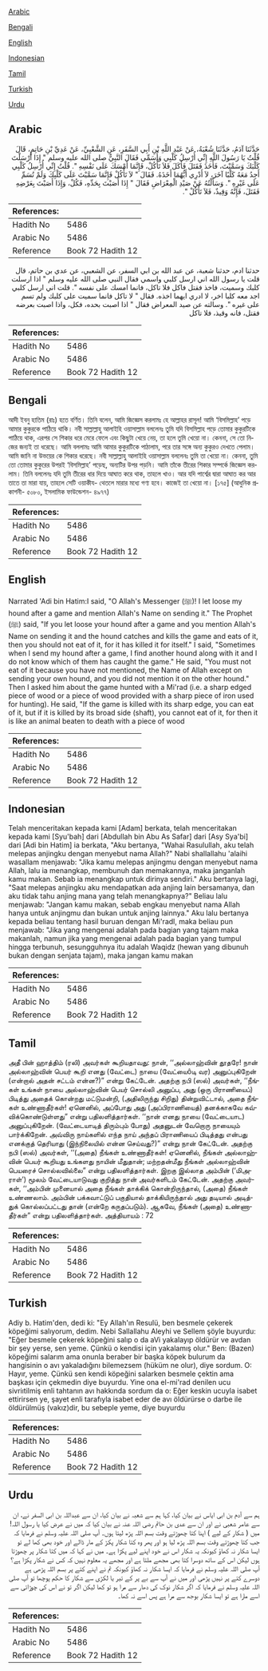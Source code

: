 [Arabic](#arabic)

[Bengali](#bengali)

[English](#english)

[Indonesian](#indonesian)

[Tamil](#tamil)

[Turkish](#turkish)

[Urdu](#urdu)

## Arabic


<div dir="rtl" lang="ar" style={{fontSize:'larger',backgroundColor:'#f8f9fa',padding:20}}>
حَدَّثَنَا آدَمُ، حَدَّثَنَا شُعْبَةُ، عَنْ عَبْدِ اللَّهِ بْنِ أَبِي السَّفَرِ، عَنِ الشَّعْبِيِّ، عَنْ عَدِيِّ بْنِ حَاتِمٍ، قَالَ قُلْتُ يَا رَسُولَ اللَّهِ إِنِّي أُرْسِلُ كَلْبِي وَأُسَمِّي فَقَالَ النَّبِيُّ صلى الله عليه وسلم ‏"‏ إِذَا أَرْسَلْتَ كَلْبَكَ وَسَمَّيْتَ، فَأَخَذَ فَقَتَلَ فَأَكَلَ فَلاَ تَأْكُلْ، فَإِنَّمَا أَمْسَكَ عَلَى نَفْسِهِ ‏"‏‏.‏ قُلْتُ إِنِّي أُرْسِلُ كَلْبِي أَجِدُ مَعَهُ كَلْبًا آخَرَ، لاَ أَدْرِي أَيُّهُمَا أَخَذَهُ‏.‏ فَقَالَ ‏"‏ لاَ تَأْكُلْ فَإِنَّمَا سَمَّيْتَ عَلَى كَلْبِكَ وَلَمْ تُسَمِّ عَلَى غَيْرِهِ ‏"‏‏.‏ وَسَأَلْتُهُ عَنْ صَيْدِ الْمِعْرَاضِ فَقَالَ ‏"‏ إِذَا أَصَبْتَ بِحَدِّهِ، فَكُلْ، وَإِذَا أَصَبْتَ بِعَرْضِهِ فَقَتَلَ، فَإِنَّهُ وَقِيذٌ، فَلاَ تَأْكُلْ ‏"‏‏.‏
</div>
<div style={{backgroundColor:'#f8f9fa',padding:20, marginBottom: 10}}><table> <thead> <tr> <th>References:</th> <th></th> </tr> </thead> <tbody><tr><td>Hadith No</td><td>5486</td></tr><tr><td>Arabic No</td><td>5486</td></tr><tr><td>Reference</td><td>Book 72 Hadith 12</td></tr></tbody></table></div>


<div dir="rtl" lang="ar" style={{fontSize:'larger',backgroundColor:'#f8f9fa',padding:20}}>
حدثنا ادم، حدثنا شعبة، عن عبد الله بن ابي السفر، عن الشعبي، عن عدي بن حاتم، قال قلت يا رسول الله اني ارسل كلبي واسمي فقال النبي صلى الله عليه وسلم " اذا ارسلت كلبك وسميت، فاخذ فقتل فاكل فلا تاكل، فانما امسك على نفسه ". قلت اني ارسل كلبي اجد معه كلبا اخر، لا ادري ايهما اخذه. فقال " لا تاكل فانما سميت على كلبك ولم تسم على غيره ". وسالته عن صيد المعراض فقال " اذا اصبت بحده، فكل، واذا اصبت بعرضه فقتل، فانه وقيذ، فلا تاكل
</div>
<div style={{backgroundColor:'#f8f9fa',padding:20, marginBottom: 10}}><table> <thead> <tr> <th>References:</th> <th></th> </tr> </thead> <tbody><tr><td>Hadith No</td><td>5486</td></tr><tr><td>Arabic No</td><td>5486</td></tr><tr><td>Reference</td><td>Book 72 Hadith 12</td></tr></tbody></table></div>

## Bengali


<div dir="ltr" lang="bn" style={{fontSize:'larger',backgroundColor:'#f8f9fa',padding:20}}>
আদী ইবনু হাতিম (রাঃ) হতে বর্ণিত। তিনি বলেন, আমি জিজ্ঞেস করলামঃ হে আল্লাহর রাসূল! আমি ‘বিসমিল্লাহ’ পড়ে আমার কুকুরকে পাঠিয়ে থাকি। নবী সাল্লাল্লাহু আলাইহি ওয়াসাল্লাম বললেনঃ তুমি যদি বিসমিল্লাহ পড়ে তোমার কুকুরটিকে পাঠিয়ে থাক, এরপর সে শিকার ধরে মেরে ফেলে এবং কিছুটা খেয়ে নেয়, তা হলে তুমি খেয়ো না। কেননা, সে তো নিজের জন্যই তা ধরেছে। আমি বললামঃ আমি আমার কুকুরটিকে পাঠালাম, পরে তার সঙ্গে অন্য কুকুরও দেখতে পেলাম। আমি জানি না উভয়ের কে শিকার ধরেছে। নবী সাল্লাল্লাহু আলাইহি ওয়াসাল্লাম বললেনঃ তুমি তা খেয়ো না। কেননা, তুমি তো তোমার কুকুরের উপরই ‘বিসমিল্লাহ’ পড়েছ, অন্যটির উপর পড়নি। আমি তাঁকে তীরের শিকার সম্পর্কে জিজ্ঞেস করলাম। তিনি বললেনঃ যদি তুমি তীরের ধার দিয়ে আঘাত করে থাক, তাহলে খাও। আর যদি পার্শ্বের দ্বারা আঘাত কর আর তাতে তা মারা যায়, তাহলে সেটি ওয়াকীয- থেতলে মারার মধ্যে গণ্য হবে। কাজেই তা খেয়ো না। [১৭৫] (আধুনিক প্রকাশনী- ৫০৮০, ইসলামিক ফাউন্ডেশন- ৪৯৭৭)
</div>
<div style={{backgroundColor:'#f8f9fa',padding:20, marginBottom: 10}}><table> <thead> <tr> <th>References:</th> <th></th> </tr> </thead> <tbody><tr><td>Hadith No</td><td>5486</td></tr><tr><td>Arabic No</td><td>5486</td></tr><tr><td>Reference</td><td>Book 72 Hadith 12</td></tr></tbody></table></div>

## English


<div dir="ltr" lang="en" style={{fontSize:'larger',backgroundColor:'#f8f9fa',padding:20}}>
Narrated 'Adi bin Hatim:I said, "O Allah's Messenger (ﷺ)! I let loose my hound after a game and mention Allah's Name on sending it." The Prophet (ﷺ) said, "If you let loose your hound after a game and you mention Allah's Name on sending it and the hound catches and kills the game and eats of it, then you should not eat of it, for it has killed it for itself." I said, "Sometimes when I send my hound after a game, I find another hound along with it and I do not know which of them has caught the game." He said, "You must not eat of it because you have not mentioned, the Name of Allah except on sending your own hound, and you did not mention it on the other hound." Then I asked him about the game hunted with a Mi'rad (i.e. a sharp edged piece of wood or a piece of wood provided with a sharp piece of iron used for hunting). He said, "If the game is killed with its sharp edge, you can eat of it, but if it is killed by its broad side (shaft), you cannot eat of it, for then it is like an animal beaten to death with a piece of wood
</div>
<div style={{backgroundColor:'#f8f9fa',padding:20, marginBottom: 10}}><table> <thead> <tr> <th>References:</th> <th></th> </tr> </thead> <tbody><tr><td>Hadith No</td><td>5486</td></tr><tr><td>Arabic No</td><td>5486</td></tr><tr><td>Reference</td><td>Book 72 Hadith 12</td></tr></tbody></table></div>

## Indonesian


<div dir="ltr" lang="id" style={{fontSize:'larger',backgroundColor:'#f8f9fa',padding:20}}>
Telah menceritakan kepada kami [Adam] berkata, telah menceritakan kepada kami [Syu'bah] dari [Abdullah bin Abu As Safar] dari [Asy Sya'bi] dari [Adi bin Hatim] ia berkata, "Aku bertanya, "Wahai Rasulullah, aku telah melepas anjingku dengan menyebut nama Allah?" Nabi shallallahu 'alaihi wasallam menjawab: "Jika kamu melepas anjingmu dengan menyebut nama Allah, lalu ia menangkap, membunuh dan memakannya, maka janganlah kamu makan. Sebab ia menangkap untuk dirinya sendiri." Aku bertanya lagi, "Saat melepas anjingku aku mendapatkan ada anjing lain bersamanya, dan aku tidak tahu anjing mana yang telah menangkapnya?" Beliau lalu menjawab: "Jangan kamu makan, sebab engkau menyebut nama Allah hanya untuk anjingmu dan bukan untuk anjing lainnya." Aku lalu bertanya kepada beliau tentang hasil buruan dengan Mi'radl, maka beliau pun menjawab: "Jika yang mengenai adalah pada bagian yang tajam maka makanlah, namun jika yang mengenai adalah pada bagian yang tumpul hingga terbunuh, sesungguhnya itu adalah Waqidz (hewan yang dibunuh bukan dengan senjata tajam), maka jangan kamu makan
</div>
<div style={{backgroundColor:'#f8f9fa',padding:20, marginBottom: 10}}><table> <thead> <tr> <th>References:</th> <th></th> </tr> </thead> <tbody><tr><td>Hadith No</td><td>5486</td></tr><tr><td>Arabic No</td><td>5486</td></tr><tr><td>Reference</td><td>Book 72 Hadith 12</td></tr></tbody></table></div>

## Tamil


<div dir="ltr" lang="ta" style={{fontSize:'larger',backgroundColor:'#f8f9fa',padding:20}}>
அதீ பின் ஹாத்திம் (ரலி) அவர்கள் கூறியதாவது: நான், ‘‘அல்லாஹ்வின் தூதரே! நான் அல்லாஹ்வின் பெயர் கூறி எனது (வேட்டை) நாயை (வேட்யைôடி வர) அனுப்புகிறேன் (என்றால் அதன் சட்டம் என்ன?)” என்று கேட்டேன். அதற்கு நபி (ஸல்) அவர்கள், ‘‘நீங்கள் உங்கள் நாயை அல்லாஹ்வின் பெயர் சொல்லி அனுப்ப, அது (ஒரு பிராணியைப்) பிடித்து அதைக் கொன்றது மட்டுமன்றி, (அதிலிருந்து சிறிது) தின்றுவிட்டால், அதை நீங்கள் உண்ணாதீர்கள்! ஏனெனில், அப்போது அது (அப்பிராணியைத்) தனக்காகவே கவ்விக்கொண்டுள்ளது” என்று பதிலளித்தார்கள். ‘‘நான் எனது நாயை (வேட்டையாட) அனுப்புகிறேன். (வேட்டையாடித் திரும்பும் போது) அதனுடன் வேறொரு நாயையும் பார்க்கிறேன். அவ்விரு நாய்களில் எந்த நாய் அந்தப் பிராணியைப் பிடித்தது என்பது எனக்குத் தெரியாது (இந்நிலையில் என்ன செய்வது?)” என்று நான் கேட்டேன். அதற்கு நபி (ஸல்) அவர்கள், ‘‘(அதை) நீங்கள் உண்ணாதீர்கள்! ஏனெனில், நீங்கள் அல்லாஹ்வின் பெயர் கூறியது உங்களது நாயின் மீதுதான்; மற்றதன்மீது நீங்கள் அல்லாஹ்வின் பெயரைச் சொல்லவில்லை” என்று பதிலளித்தார்கள். இறகு இல்லாத அம்பின் (‘மிஅராள்’) மூலம் வேட்டையாடுவது குறித்து நான் அவர்களிடம் கேட்டேன். அதற்கு அவர்கள், ‘‘அம்பின் முனையால் அதை நீங்கள் தாக்கிக் கொன்றிருந்தால், (அதை) நீங்கள் உண்ணலாம். அம்பின் பக்கவாட்டுப் பகுதியால் தாக்கியிருந்தால் அது தடியால் அடித்துக் கொல்லப்பட்டது தான் (என்றே கருதப்படும்). ஆகவே, நீங்கள் (அதை) உண்ணாதீர்கள்” என்று பதிலளித்தார்கள். அத்தியாயம் : 72
</div>
<div style={{backgroundColor:'#f8f9fa',padding:20, marginBottom: 10}}><table> <thead> <tr> <th>References:</th> <th></th> </tr> </thead> <tbody><tr><td>Hadith No</td><td>5486</td></tr><tr><td>Arabic No</td><td>5486</td></tr><tr><td>Reference</td><td>Book 72 Hadith 12</td></tr></tbody></table></div>

## Turkish


<div dir="ltr" lang="tr" style={{fontSize:'larger',backgroundColor:'#f8f9fa',padding:20}}>
Adiy b. Hatim'den, dedi ki: "Ey Allah'ın Resulü, ben besmele çekerek köpeğimi salıyorum, dedim. Nebi Sallallahu Aleyhi ve Sellem şöyle buyurdu: "Eğer besmele çekerek köpeğini salıp o da aVi yakalayıp öldürür ve avdan bir şey yerse, sen yeme. Çünkü o kendisi için yakalamış olur." Ben: (Bazen) köpeğimi salarım ama onunla beraber bir başka köpek bulurum da hangisinin o avı yakaladığını bilemezsem (hüküm ne olur), diye sordum. O: Hayır, yeme. Çünkü sen kendi köpeğini salarken besmele çektin ama başkası için çekmedin diye buyurdu. Yine ona el-mi'rad denilen ucu sivriıtilmiş enli tahtanın avı hakkında sordum da o: Eğer keskin ucuyla isabet ettirirsen ye, şayet enli tarafıyla isabet eder de avı öldürürse o darbe ile öldürülmüş (vakız)dir, bu sebeple yeme, diye buyurdu
</div>
<div style={{backgroundColor:'#f8f9fa',padding:20, marginBottom: 10}}><table> <thead> <tr> <th>References:</th> <th></th> </tr> </thead> <tbody><tr><td>Hadith No</td><td>5486</td></tr><tr><td>Arabic No</td><td>5486</td></tr><tr><td>Reference</td><td>Book 72 Hadith 12</td></tr></tbody></table></div>

## Urdu


<div dir="rtl" lang="ur" style={{fontSize:'larger',backgroundColor:'#f8f9fa',padding:20}}>
ہم سے آدم بن ابی ایاس نے بیان کیا، کہا ہم سے شعبہ نے بیان کیا، ان سے عبداللہ بن ابی السفر نے، ان سے عامر شعبی نے اور ان سے عدی بن حاتم رضی اللہ عنہ نے بیان کیا کہ میں نے عرض کیا یا رسول اللہ! میں ( شکار کے لیے ) اپنا کتا چھوڑتے وقت بسم اللہ پڑھ لیتا ہوں۔ آپ صلی اللہ علیہ وسلم نے فرمایا کہ جب کتا چھوڑتے وقت بسم اللہ پڑھ لیا ہو اور پھر وہ کتا شکار پکڑ کے مار ڈالے اور خود بھی کھا لے تو ایسا شکار نہ کھاؤ کیونکہ یہ شکار اس نے خود اپنے لیے پکڑا ہے۔ میں نے کہا کہ میں کتا شکار پر چھوڑتا ہوں لیکن اس کے ساتھ دوسرا کتا بھی مجھے ملتا ہے اور مجھے یہ معلوم نہیں کہ کس نے شکار پکڑا ہے؟ آپ صلی اللہ علیہ وسلم نے فرمایا کہ ایسا شکار نہ کھاؤ کیونکہ تم نے اپنے کتے پر بسم اللہ پڑھی ہے دوسرے کتے پر نہیں پڑھی اور میں نے آپ سے بے پر کے تیر یا لکڑی سے شکار کا حکم پوچھا تو آپ صلی اللہ علیہ وسلم نے فرمایا کہ اگر شکار نوک کی دھار سے مرا ہو تو کھا لیکن اگر تو نے اس کی چوڑائی سے اسے مارا ہے تو ایسا شکار بوجھ سے مرا ہے پس اسے نہ کھا۔
</div>
<div style={{backgroundColor:'#f8f9fa',padding:20, marginBottom: 10}}><table> <thead> <tr> <th>References:</th> <th></th> </tr> </thead> <tbody><tr><td>Hadith No</td><td>5486</td></tr><tr><td>Arabic No</td><td>5486</td></tr><tr><td>Reference</td><td>Book 72 Hadith 12</td></tr></tbody></table></div>